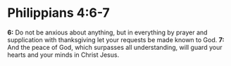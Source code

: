 # Philippians 4:6-7

**6:** Do not be anxious about anything, but in everything by prayer and supplication with thanksgiving let your requests be made known to God.
**7:** And the peace of God, which surpasses all understanding, will guard your hearts and your minds in Christ Jesus.